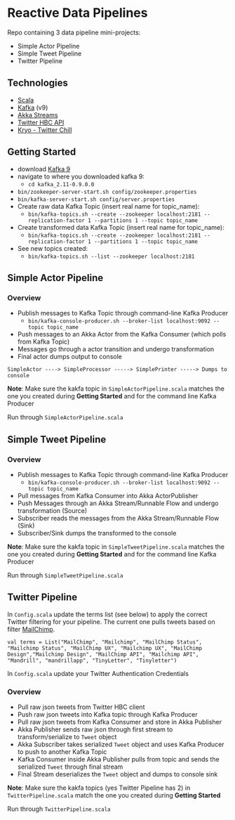 # Reactive Data Pipelines
Repo containing 3 data pipeline mini-projects:
* Simple Actor Pipeline
* Simple Tweet Pipeline
* Twitter Pipeline

## Technologies
* [Scala](http://www.scala-lang.org/download)
* [Kafka](http://kafka.apache.org/downloads.html) (v9)
* [Akka Streams](http://doc.akka.io/docs/akka-stream-and-http-experimental/2.0.2/scala.html)
* [Twitter HBC API](https://github.com/twitter/hbc)
* [Kryo - Twitter Chill](https://github.com/twitter/chill)

## Getting Started
* download [Kafka 9](http://kafka.apache.org/downloads.html)
* navigate to where you downloaded kafka 9: 
  * `cd kafka_2.11-0.9.0.0`
* `bin/zookeeper-server-start.sh config/zookeeper.properties`
* `bin/kafka-server-start.sh config/server.properties`
* Create raw data Kafka Topic (insert real name for topic_name): 
  * `bin/kafka-topics.sh --create --zookeeper localhost:2181 --replication-factor 1 --partitions 1 --topic topic_name`
* Create transformed data Kafka Topic (insert real name for topic_name): 
  * `bin/kafka-topics.sh --create --zookeeper localhost:2181 --replication-factor 1 --partitions 1 --topic topic_name`
* See new topics created:
  * `bin/kafka-topics.sh --list --zookeeper localhost:2181`

## Simple Actor Pipeline
### Overview
* Publish messages to Kafka Topic through command-line Kafka Producer
  *  `bin/kafka-console-producer.sh --broker-list localhost:9092 --topic topic_name`
* Push messages to an Akka Actor from the Kafka Consumer (which polls from Kafka Topic)
* Messages go through a actor transition and undergo transformation
* Final actor dumps output to console

`SimpleActor ----> SimpleProcessor -----> SimplePrinter -----> Dumps to console`

**Note**: Make sure the kakfa topic in `SimpleActorPipeline.scala` matches the one you created during **Getting Started** and for the command line Kafka Producer

Run through `SimpleActorPipeline.scala`

## Simple Tweet Pipeline
### Overview
* Publish messages to Kafka Topic through command-line Kafka Producer
  *  `bin/kafka-console-producer.sh --broker-list localhost:9092 --topic topic_name`
* Pull messages from Kafka Consumer into Akka ActorPublisher
* Push Messages through an Akka Stream/Runnable Flow and undergo transformation (Source)
* Subscriber reads the messages from the Akka Stream/Runnable Flow (Sink)
* Subscriber/Sink dumps the transformed to the console

**Note**: Make sure the kakfa topic in `SimpleTweetPipeline.scala` matches the one you created during **Getting Started** and for the command line Kafka Producer

Run through `SimpleTweetPipeline.scala`

## Twitter Pipeline
In `Config.scala` update the terms list (see below) to apply the correct Twitter filtering for your pipeline. The current one pulls tweets based on filter [MailChimp](http://mailchimp.com).

`val terms = List("MailChimp", "Mailchimp", "MailChimp Status", "Mailchimp Status", "MailChimp UX", "Mailchimp UX", "MailChimp Design","Mailchimp Design", "MailChimp API", "Mailchimp API", "Mandrill", "mandrillapp", "TinyLetter", "Tinyletter")`

In `Config.scala` update your Twitter Authentication Credentials

### Overview
* Pull raw json tweets from Twitter HBC client
* Push raw json tweets into Kafka topic through Kafka Producer
* Pull raw json tweets from Kafka Consumer and store in Akka Publisher
* Akka Publisher sends raw json through first stream to transform/serialize to `Tweet` object
* Akka Subscriber takes serialized `Tweet` object and uses Kafka Producer to push to another Kafka Topic
* Kafka Consumer inside Akka Publisher pulls from topic and sends the serialized `Tweet` through final stream
* Final Stream deserializes the `Tweet` object and dumps to console sink

**Note**: Make sure the kakfa topics (yes Twitter Pipeline has 2) in `TwitterPipeline.scala` match the one you created during **Getting Started** 

Run through `TwitterPipeline.scala`

